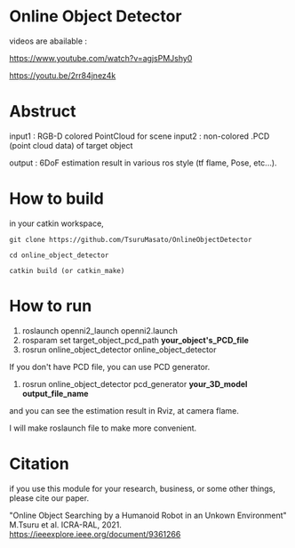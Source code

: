 # Online Object Detector

videos are abailable :

https://www.youtube.com/watch?v=agjsPMJshy0

https://youtu.be/2rr84jnez4k

# Abstruct

input1 : RGB-D colored PointCloud for scene
input2 : non-colored .PCD (point cloud data) of target object

output : 6DoF estimation result in various ros style (tf flame, Pose, etc...).

# How to build 
in your catkin workspace,

`git clone https://github.com/TsuruMasato/OnlineObjectDetector`

`cd online_object_detector`

`catkin build (or catkin_make)`


# How to run 

1. roslaunch openni2_launch openni2.launch
2. rosparam set target_object_pcd_path **your_object's_PCD_file**
3. rosrun online_object_detector online_object_detector


If you don't have PCD file, you can use PCD generator.


1. rosrun online_object_detector pcd_generator **your_3D_model** **output_file_name**


and you can see the estimation result in Rviz, at camera flame.

I will make roslaunch file to make more convenient.

# Citation

if you use this module for your research, business, or some other things, please cite our paper.

"Online Object Searching by a Humanoid Robot in an Unkown Environment"
M.Tsuru et al. ICRA-RAL, 2021.
https://ieeexplore.ieee.org/document/9361266
